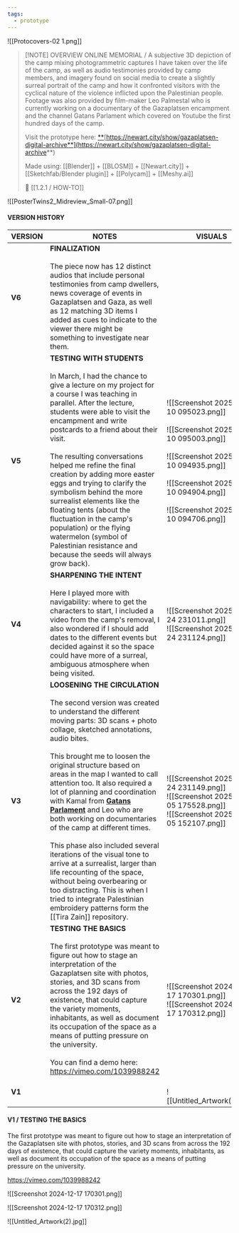 ```yaml
---
tags:
  - prototype
---
```

![[Protocovers-02 1.png]]

> [!NOTE] OVERVIEW
> ONLINE MEMORIAL / A subjective 3D depiction of the camp mixing photogrammetric captures I have taken over the life of the camp, as well as audio testimonies provided by camp members, and imagery found on social media to create a slightly surreal portrait of the camp and how it confronted visitors with the cyclical nature of the violence inflicted upon the Palestinian people. Footage was also provided by film-maker Leo Palmestal who is currently working on a documentary of the Gazaplatsen encampment and the channel Gatans Parlament which covered on Youtube the first hundred days of the camp.
> 
> Visit the prototype here: [**](https://newart.city/show/gazaplatsen-digital-archive)[https://newart.city/show/gazaplatsen-digital-archive**](https://newart.city/show/gazaplatsen-digital-archive**)
> 
> Made using: [[Blender]] + [[BLOSM]] + [[Newart.city]] + [[Sketchfab/Blender plugin]] + [[Polycam]] + [[Meshy.ai]]
> 
> 🍉 [[1.2.1 / HOW-TO]]

![[PosterTwins2_Midreview_Small-07.png]]






#### VERSION HISTORY

| VERSION | NOTES                                                                                                                                                                                                                                                                                                                                                                                                                                                                                                                                                                                                                                                                                                                                                                                                                 | VISUALS                                                                                                                                                                                                                   |
| ------- | --------------------------------------------------------------------------------------------------------------------------------------------------------------------------------------------------------------------------------------------------------------------------------------------------------------------------------------------------------------------------------------------------------------------------------------------------------------------------------------------------------------------------------------------------------------------------------------------------------------------------------------------------------------------------------------------------------------------------------------------------------------------------------------------------------------------- | ------------------------------------------------------------------------------------------------------------------------------------------------------------------------------------------------------------------------- |
| **V6**  | **FINALIZATION**<br><br>The piece now has 12 distinct audios that include personal testimonies from camp dwellers, news coverage of events in Gazaplatsen and Gaza, as well as 12 matching 3D items I added as cues to indicate to the viewer there might be something to investigate near them.<br>                                                                                                                                                                                                                                                                                                                                                                                                                                                                                                                  |                                                                                                                                                                                                                           |
| **V5**  | **TESTING WITH STUDENTS**<br><br>In March, I had the chance to give a lecture on my project for a course I was teaching in parallel. After the lecture, students were able to visit the encampment and write postcards to a friend about their visit.<br><br>The resulting conversations helped me refine the final creation by adding more easter eggs and trying to clarify the symbolism behind the more surrealist elements like the floating tents (about the fluctuation in the camp's population) or the flying watermelon (symbol of Palestinian resistance and because the seeds will always grow back).                                                                                                                                                                                                     | ![[Screenshot 2025-04-10 095023.png]]<br><br>![[Screenshot 2025-04-10 095003.png]]<br><br>![[Screenshot 2025-04-10 094935.png]]<br><br>![[Screenshot 2025-04-10 094904.png]]<br><br>![[Screenshot 2025-04-10 094706.png]] |
| **V4**  | **SHARPENING THE INTENT**<br><br>Here I played more with navigability: where to get the characters to start, I included a video from the camp's removal, I also wondered if I should add dates to the different events but decided against it so the space could have more of a surreal, ambiguous atmosphere when being visited.                                                                                                                                                                                                                                                                                                                                                                                                                                                                                     | ![[Screenshot 2025-03-24 231011.png]]<br>![[Screenshot 2025-03-24 231124.png]]                                                                                                                                            |
| **V3**  | **LOOSENING THE CIRCULATION**<br><br>The second version was created to understand the different moving parts: 3D scans + photo collage, sketched annotations, audio bites. <br><br>This brought me to loosen the original structure based on areas in the map I wanted to call attention too. It also required a lot of planning and coordination with Kamal from [**Gatans Parlament**](https://www.youtube.com/@GatansParlament/videos) and Leo who are both working on documentaries of the camp at different times.<br><br>This phase also included several iterations of the visual tone to arrive at a surrealist, larger than life recounting of the space, without being overbearing or too distracting. This is when I tried to integrate Palestinian embroidery patterns form the [[Tira Zain]] repository. | ![[Screenshot 2025-03-24 231149.png]]<br>![[Screenshot 2025-02-05 175528.png]]<br>![[Screenshot 2025-02-05 152107.png]]                                                                                                   |
| **V2**  | **TESTING THE BASICS**<br><br>The first prototype was meant to figure out how to stage an interpretation of the Gazaplatsen site with photos, stories, and 3D scans from across the 192 days of existence, that could capture the variety moments, inhabitants, as well as document its occupation of the space as a means of putting pressure on the university.<br><br>You can find a demo here: https://vimeo.com/1039988242                                                                                                                                                                                                                                                                                                                                                                                       | ![[Screenshot 2024-12-17 170301.png]]<br>![[Screenshot 2024-12-17 170312.png]]                                                                                                                                            |
| **V1**  |                                                                                                                                                                                                                                                                                                                                                                                                                                                                                                                                                                                                                                                                                                                                                                                                                       | <br>![[Untitled_Artwork(2).jpg]]                                                                                                                                                                                          |






#### V1 / TESTING THE BASICS
The first prototype was meant to figure out how to stage an interpretation of the Gazaplatsen site with photos, stories, and 3D scans from across the 192 days of existence, that could capture the variety moments, inhabitants, as well as document its occupation of the space as a means of putting pressure on the university.

https://vimeo.com/1039988242

![[Screenshot 2024-12-17 170301.png]]

![[Screenshot 2024-12-17 170312.png]]

![[Untitled_Artwork(2).jpg]]